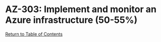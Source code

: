 # AZ-303: Implement and monitor an Azure infrastructure (50-55%)

[Return to Table of Contents](README.md)